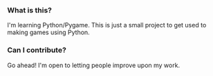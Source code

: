 ### What is this?
I'm learning Python/Pygame. This is just a small project to get used to making games using Python.
### Can I contribute?
Go ahead! I'm open to letting people improve upon my work.
